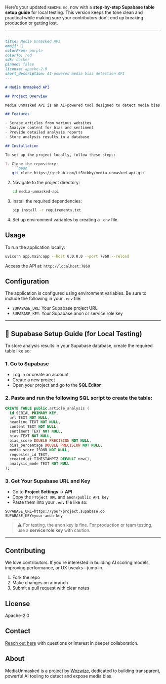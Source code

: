 Here’s your updated `README.md`, now with a **step-by-step Supabase table setup guide** for local testing. This version keeps the tone clean and practical while making sure your contributors don’t end up breaking production or getting lost.

---

```markdown
---
title: Media Unmasked API
emoji: 👀
colorFrom: purple
colorTo: red
sdk: docker
pinned: false
license: apache-2.0
short_description: AI-powered media bias detection API
---

# Media Unmasked API

## Project Overview

Media Unmasked API is an AI-powered tool designed to detect media bias in articles. It scrapes articles from the web, analyzes their content for bias, sentiment, and credibility, and provides a comprehensive analysis report.

## Features

- Scrape articles from various websites
- Analyze content for bias and sentiment
- Provide detailed analysis reports
- Store analysis results in a database

## Installation

To set up the project locally, follow these steps:

1. Clone the repository:
   ```bash
   git clone https://github.com/LtShibby/media-unmasked-api.git
   ```

2. Navigate to the project directory:
   ```bash
   cd media-unmasked-api
   ```

3. Install the required dependencies:
   ```bash
   pip install -r requirements.txt
   ```

4. Set up environment variables by creating a `.env` file.

## Usage

To run the application locally:
```bash
uvicorn app.main:app --host 0.0.0.0 --port 7860 --reload
```

Access the API at: `http://localhost:7860`

## Configuration

The application is configured using environment variables. Be sure to include the following in your `.env` file:

- `SUPABASE_URL`: Your Supabase project URL
- `SUPABASE_KEY`: Your Supabase anon or service role key

---

## 🔧 Supabase Setup Guide (for Local Testing)

To store analysis results in your Supabase database, create the required table like so:

### 1. Go to [Supabase](https://app.supabase.com/)

- Log in or create an account
- Create a new project
- Open your project and go to the **SQL Editor**

### 2. Paste and run the following SQL script to create the table:

```sql
CREATE TABLE public.article_analysis (
  id SERIAL PRIMARY KEY,
  url TEXT NOT NULL,
  headline TEXT NOT NULL,
  content TEXT NOT NULL,
  sentiment TEXT NOT NULL,
  bias TEXT NOT NULL,
  bias_score DOUBLE PRECISION NOT NULL,
  bias_percentage DOUBLE PRECISION NOT NULL,
  media_score JSONB NOT NULL,
  requester_id TEXT,
  created_at TIMESTAMPTZ DEFAULT now(),
  analysis_mode TEXT NOT NULL
);
```

### 3. Get Your Supabase URL and Key

- Go to **Project Settings** → **API**
- Copy the `Project URL` and `anon/public API key`
- Paste them into your `.env` file like so:

```env
SUPABASE_URL=https://your-project.supabase.co
SUPABASE_KEY=your-anon-key
```

> ⚠️ For testing, the anon key is fine. For production or team testing, use a **service role key** with caution.

---

## Contributing

We love contributors. If you're interested in building AI scoring models, improving performance, or UX tweaks—jump in.

1. Fork the repo
2. Make changes on a branch
3. Submit a pull request with clear notes

## License

Apache-2.0

## Contact

[Reach out here](https://wozwize.com/contact) with questions or interest in deeper collaboration.

## About

MediaUnmasked is a project by [Wozwize](https://wozwize.com), dedicated to building transparent, powerful AI tooling to detect and expose media bias.
